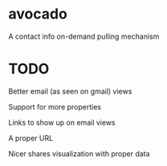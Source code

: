 avocado
=======

A contact info on-demand pulling mechanism


TODO
====

Better email (as seen on gmail) views

Support for more properties

Links to show up on email views

A proper URL

Nicer shares visualization with proper data